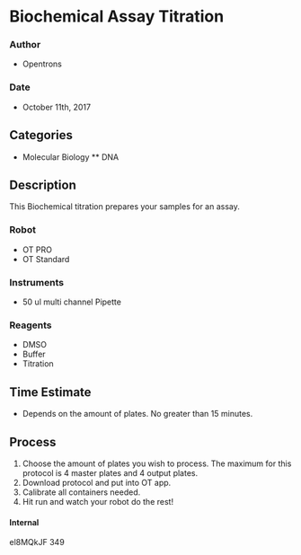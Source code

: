 # Biochemical Assay Titration

### Author
 * Opentrons

### Date
 * October 11th, 2017

## Categories
 * Molecular Biology
** DNA

## Description
This Biochemical titration prepares your samples for an assay.

### Robot
* OT PRO
* OT Standard

### Instruments
* 50 ul multi channel Pipette

### Reagents
* DMSO
* Buffer
* Titration

## Time Estimate
* Depends on the amount of plates. No greater than 15 minutes.

## Process
1. Choose the amount of plates you wish to process. The maximum for this
protocol is 4 master plates and 4 output plates.
2. Download protocol and put into OT app.
3. Calibrate all containers needed.
4. Hit run and watch your robot do the rest!

#### Internal
el8MQkJF
349
